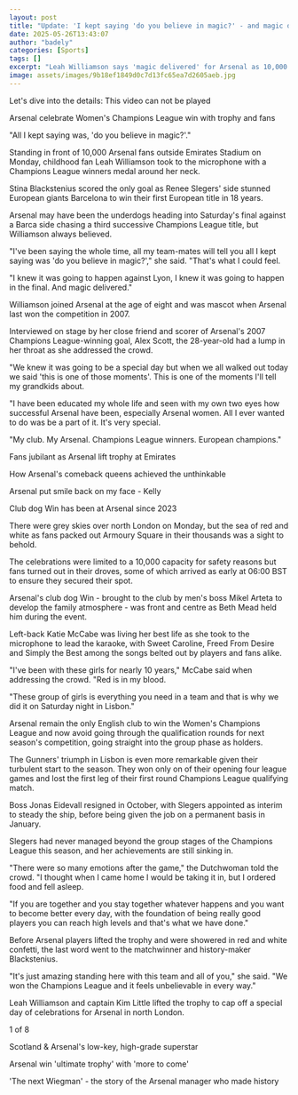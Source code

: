 ```yaml
---
layout: post
title: "Update: 'I kept saying 'do you believe in magic?' - and magic delivered'"
date: 2025-05-26T13:43:07
author: "badely"
categories: [Sports]
tags: []
excerpt: "Leah Williamson says 'magic delivered' for Arsenal as 10,000 fans join the squad in celebrating their Women's Champions League triumph."
image: assets/images/9b18ef1849d0c7d13fc65ea7d2605aeb.jpg
---
```


Let's dive into the details: This video can not be played

Arsenal celebrate Women's Champions League win with trophy and fans

"All I kept saying was, 'do you believe in magic?'."

Standing in front of 10,000 Arsenal fans outside Emirates Stadium on Monday, childhood fan Leah Williamson took to the microphone with a Champions League winners medal around her neck.

Stina Blackstenius scored the only goal as Renee Slegers' side stunned European giants Barcelona to win their first European title in 18 years.

Arsenal may have been the underdogs heading into Saturday's final against a Barca side chasing a third successive Champions League title, but Williamson always believed.

"I've been saying the whole time, all my team-mates will tell you all I kept saying was 'do you believe in magic?'," she said. "That's what I could feel.

"I knew it was going to happen against Lyon, I knew it was going to happen in the final. And magic delivered."

Williamson joined Arsenal at the age of eight and was mascot when Arsenal last won the competition in 2007.

Interviewed on stage by her close friend and scorer of Arsenal's 2007 Champions League-winning goal, Alex Scott, the 28-year-old had a lump in her throat as she addressed the crowd.

"We knew it was going to be a special day but when we all walked out today we said 'this is one of those moments'. This is one of the moments I'll tell my grandkids about.

"I have been educated my whole life and seen with my own two eyes how successful Arsenal have been, especially Arsenal women. All I ever wanted to do was be a part of it. It's very special.

"My club. My Arsenal. Champions League winners. European champions."

Fans jubilant as Arsenal lift trophy at Emirates

How Arsenal's comeback queens achieved the unthinkable

Arsenal put smile back on my face - Kelly

Club dog Win has been at Arsenal since 2023

There were grey skies over north London on Monday, but the sea of red and white as fans packed out Armoury Square in their thousands was a sight to behold.

The celebrations were limited to a 10,000 capacity for safety reasons but fans turned out in their droves, some of which arrived as early at 06:00 BST to ensure they secured their spot.

Arsenal's club dog Win - brought to the club by men's boss Mikel Arteta to develop the family atmosphere - was front and centre as Beth Mead held him during the event.

Left-back Katie McCabe was living her best life as she took to the microphone to lead the karaoke, with Sweet Caroline, Freed From Desire and Simply the Best among the songs belted out by players and fans alike.

"I've been with these girls for nearly 10 years," McCabe said when addressing the crowd. "Red is in my blood.

"These group of girls is everything you need in a team and that is why we did it on Saturday night in Lisbon."

Arsenal remain the only English club to win the Women's Champions League and now avoid going through the qualification rounds for next season's competition, going straight into the group phase as holders.

The Gunners' triumph in Lisbon is even more remarkable given their turbulent start to the season. They won only on of their opening four league games and lost the first leg of their first round Champions League qualifying match.

Boss Jonas Eidevall resigned in October, with Slegers appointed as interim to steady the ship, before being given the job on a permanent basis in January.

Slegers had never managed beyond the group stages of the Champions League this season, and her achievements are still sinking in.

"There were so many emotions after the game," the Dutchwoman told the crowd. "I thought when I came home I would be taking it in, but I ordered food and fell asleep.

"If you are together and you stay together whatever happens and you want to become better every day, with the foundation of being really good players you can reach high levels and that's what we have done."

Before Arsenal players lifted the trophy and were showered in red and white confetti, the last word went to the matchwinner and history-maker Blackstenius.

"It's just amazing standing here with this team and all of you," she said. "We won the Champions League and it feels unbelievable in every way."

Leah Williamson and captain Kim Little lifted the trophy to cap off a special day of celebrations for Arsenal in north London.

1 of 8

Scotland & Arsenal's low-key, high-grade superstar

Arsenal win 'ultimate trophy' with 'more to come'

'The next Wiegman' - the story of the Arsenal manager who made history

